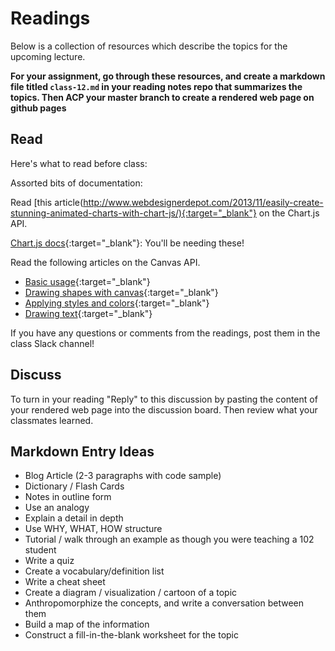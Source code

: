 # Readings

Below is a collection of resources which describe the topics for the upcoming lecture.  

**For your assignment, go through these resources, and create a markdown file titled `class-12.md` in your reading notes repo that summarizes the topics. Then ACP your master branch to create a rendered web page on github pages**

## Read

Here's what to read before class:

Assorted bits of documentation:

Read [this article(<http://www.webdesignerdepot.com/2013/11/easily-create-stunning-animated-charts-with-chart-js/){:target="_blank"}> on the Chart.js API.

[Chart.js docs](http://www.chartjs.org/docs/){:target="_blank"}: You'll be needing these!

Read the following articles on the Canvas API.

- [Basic usage](https://developer.mozilla.org/en-US/docs/Web/API/Canvas_API/Tutorial/Basic_usage){:target="_blank"}
- [Drawing shapes with canvas](https://developer.mozilla.org/en-US/docs/Web/API/Canvas_API/Tutorial/Drawing_shapes){:target="_blank"}
- [Applying styles and colors](https://developer.mozilla.org/en-US/docs/Web/API/Canvas_API/Tutorial/Applying_styles_and_colors){:target="_blank"}
- [Drawing text](https://developer.mozilla.org/en-US/docs/Web/API/Canvas_API/Tutorial/Drawing_text){:target="_blank"}

If you have any questions or comments  from the readings, post them in the class Slack channel!

## Discuss

To turn in your reading "Reply" to this discussion by pasting the content of your rendered web page into the discussion board. Then review what your classmates learned.

## Markdown Entry Ideas

- Blog Article (2-3 paragraphs with code sample)
- Dictionary / Flash Cards
- Notes in outline form
- Use an analogy
- Explain a detail in depth
- Use WHY, WHAT, HOW structure
- Tutorial / walk through an example as though you were teaching a 102 student
- Write a quiz
- Create a vocabulary/definition list
- Write a cheat sheet
- Create a diagram / visualization / cartoon of a topic
- Anthropomorphize the concepts, and write a conversation between them
- Build a map of the information
- Construct a fill-in-the-blank worksheet for the topic
